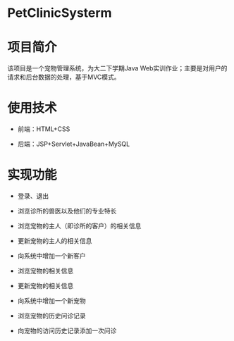 # PetClinicSysterm
# 项目简介
该项目是一个宠物管理系统，为大二下学期Java Web实训作业；主要是对用户的请求和后台数据的处理，基于MVC模式。

# 使用技术
* 前端：HTML+CSS

* 后端：JSP+Servlet+JavaBean+MySQL

# 实现功能

* 登录、退出

* 浏览诊所的兽医以及他们的专业特长

* 浏览宠物的主人（即诊所的客户）的相关信息

* 更新宠物的主人的相关信息

* 向系统中增加一个新客户

* 浏览宠物的相关信息

* 更新宠物的相关信息

* 向系统中增加一个新宠物

* 浏览宠物的历史问诊记录

* 向宠物的访问历史记录添加一次问诊
